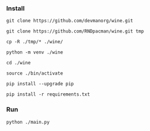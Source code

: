 ### Install

`git clone https://github.com/devmanorg/wine.git`

`git clone https://github.com/RNDpacman/wine.git tmp`

`cp -R ./tmp/* ./wine/`

`python -m venv ./wine`

`cd ./wine`

`source ./bin/activate`

`pip install --upgrade pip`

`pip install -r requirements.txt`

### Run

`python ./main.py`
